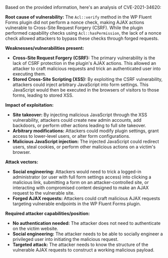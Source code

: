 Based on the provided information, here's an analysis of CVE-2021-34620:

**Root cause of vulnerability:**
The `Acl::verify` method in the WP Fluent Forms plugin did not perform a nonce check, making AJAX actions vulnerable to Cross-Site Request Forgery (CSRF). While the plugin performed capability checks using `Acl::hasPermission`, the lack of a nonce check allowed attackers to bypass these checks through forged requests.

**Weaknesses/vulnerabilities present:**
- **Cross-Site Request Forgery (CSRF):** The primary vulnerability is the lack of CSRF protection in the plugin's AJAX actions. This allowed an attacker to craft malicious requests and trick an authenticated user into executing them.
- **Stored Cross-Site Scripting (XSS):**  By exploiting the CSRF vulnerability, attackers could inject arbitrary JavaScript into form settings. This JavaScript would then be executed in the browsers of visitors to those forms, leading to stored XSS.

**Impact of exploitation:**
- **Site takeover:** By injecting malicious JavaScript through the XSS vulnerability, attackers could create new admin accounts, add backdoors, or perform other actions leading to full site takeover.
- **Arbitrary modifications:** Attackers could modify plugin settings, grant access to lower-level users, or alter form configurations.
- **Malicious JavaScript injection:**  The injected JavaScript could redirect users, steal cookies, or perform other malicious actions on a victim's browser.

**Attack vectors:**
- **Social engineering:** Attackers would need to trick a logged-in administrator (or user with full form settings access) into clicking a malicious link, submitting a form on an attacker-controlled site, or interacting with compromised content designed to make an AJAX request to the vulnerable site.
- **Forged AJAX requests:** Attackers could craft malicious AJAX requests targeting vulnerable endpoints in the WP Fluent Forms plugin.

**Required attacker capabilities/position:**
- **No authentication needed:** The attacker does not need to authenticate on the victim website.
- **Social engineering:** The attacker needs to be able to socially engineer a privileged user into initiating the malicious request.
- **Targeted attack:** The attacker needs to know the structure of the vulnerable AJAX requests to construct a working malicious payload.